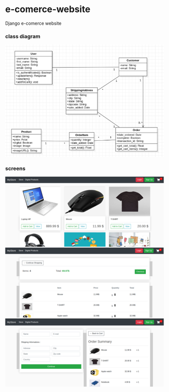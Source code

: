 # e-comerce-website
Django e-comerce website

<h3> class diagram </h3>
<img src="class_diagrame.png" />

<h3> screens </h3>
<img src="screen1.png" />
<img src="screen2.png" />
<img src="screen3.png" />
